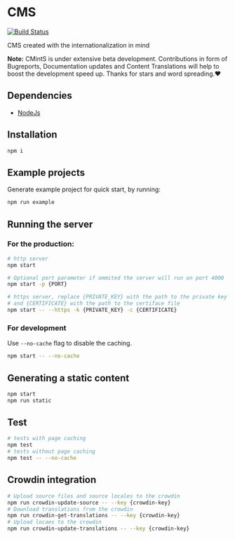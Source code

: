 # CMS
[![Build Status](https://travis-ci.org/Manvel/cmints.svg?branch=master)](https://travis-ci.org/Manvel/cmints)

CMS created with the internationalization in mind

**Note:** CMintS is under extensive beta development. Contributions in form of
Bugreports, Documentation updates and Content Translations will help to boost
the development speed up. Thanks for stars and word spreading.❤️

## Dependencies
- [NodeJs](https://nodejs.org/en/download/)

## Installation
```bash
npm i
```

## Example projects
Generate example project for quick start, by running:
```bash
npm run example
```

## Running the server

### For the production:
```bash
# http server
npm start

# Optional port parameter if ommited the server will run on port 4000
npm start -p {PORT}

# https server, replace {PRIVATE_KEY} with the path to the private key file
# and {CERTIFICATE} with the path to the certiface file
npm start -- --https -k {PRIVATE_KEY} -c {CERTIFICATE}
```

### For development
Use `--no-cache` flag to disable the caching.
```bash
npm start -- --no-cache
```

## Generating a static content
```bash
npm start
npm run static
```

## Test
```bash
# tests with page caching
npm test
# tests without page caching
npm test -- --no-cache
```

## Crowdin integration
```bash
# Upload source files and source locales to the crowdin
npm run crowdin-update-source -- --key {crowdin-key}
# Download translations from the crowdin
npm run crowdin-get-translations -- --key {crowdin-key}
# Upload locaes to the crowdin
npm run crowdin-update-translations -- --key {crowdin-key}
```
